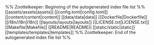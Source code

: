 %% Zoottelkeeper: Beginning of the autogenerated index file list  %%
 [[assets/assets|assets]]
 [[config.toml|config.toml]]
 [[content/content|content]]
 [[data/data|data]]
 [[Dockerfile|Dockerfile]]
 [[i18n/i18n|i18n]]
 [[layouts/layouts|layouts]]
 [[LICENSE.txt|LICENSE.txt]]
 [[Makefile|Makefile]]
 [[README|README]]
 [[static/static|static]]
 [[templates/templates|templates]]
%% Zoottelkeeper: End of the autogenerated index file list  %%
